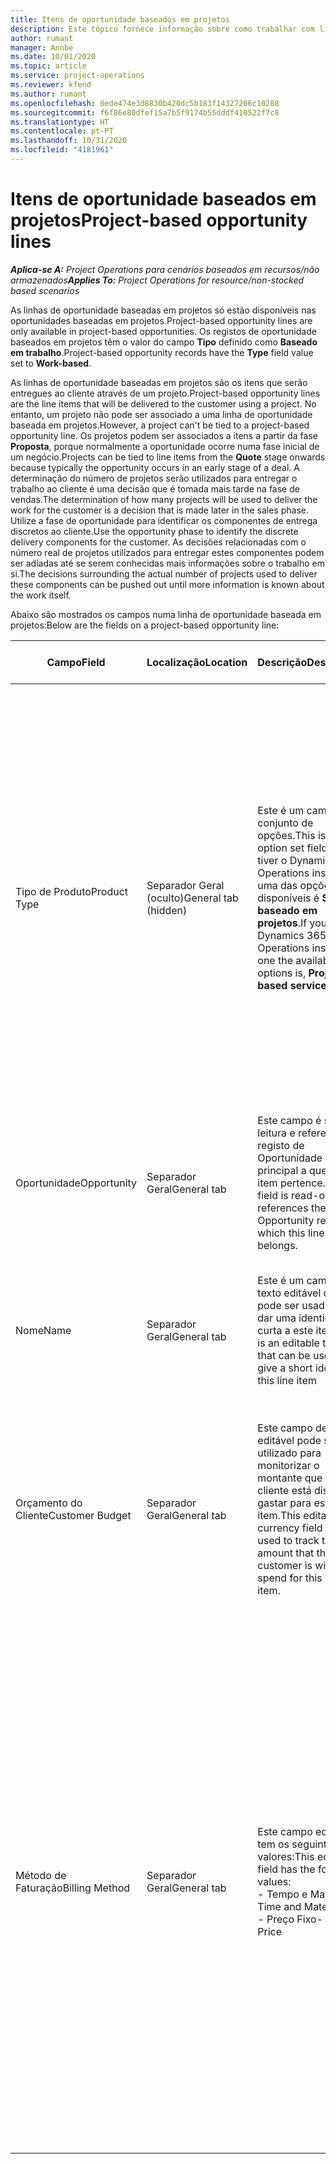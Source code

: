 ```yaml
---
title: Itens de oportunidade baseados em projetos
description: Este tópico fornece informação sobre como trabalhar com linhas de oportunidade baseadas em projetos.
author: rumant
manager: Annbe
ms.date: 10/01/2020
ms.topic: article
ms.service: project-operations
ms.reviewer: kfend
ms.author: rumant
ms.openlocfilehash: 0ede474e3d8830b420dc5b183f14327206c10288
ms.sourcegitcommit: f6f86e80dfef15a7b5f9174b55dddf410522f7c8
ms.translationtype: HT
ms.contentlocale: pt-PT
ms.lasthandoff: 10/31/2020
ms.locfileid: "4181961"
---
```

# <a name="project-based-opportunity-lines"></a><span data-ttu-id="0acf9-103">Itens de oportunidade baseados em projetos</span><span class="sxs-lookup"><span data-stu-id="0acf9-103">Project-based opportunity lines</span></span>

<span data-ttu-id="0acf9-104">_**Aplica-se A:** Project Operations para cenários baseados em recursos/não armazenados_</span><span class="sxs-lookup"><span data-stu-id="0acf9-104">_**Applies To:** Project Operations for resource/non-stocked based scenarios_</span></span>


<span data-ttu-id="0acf9-105">As linhas de oportunidade baseadas em projetos só estão disponíveis nas oportunidades baseadas em projetos.</span><span class="sxs-lookup"><span data-stu-id="0acf9-105">Project-based opportunity lines are only available in project-based opportunities.</span></span> <span data-ttu-id="0acf9-106">Os registos de oportunidade baseados em projetos têm o valor do campo **Tipo** definido como **Baseado em trabalho**.</span><span class="sxs-lookup"><span data-stu-id="0acf9-106">Project-based opportunity records have the **Type** field value set to **Work-based**.</span></span>

<span data-ttu-id="0acf9-107">As linhas de oportunidade baseadas em projetos são os itens que serão entregues ao cliente através de um projeto.</span><span class="sxs-lookup"><span data-stu-id="0acf9-107">Project-based opportunity lines are the line items that will be delivered to the customer using a project.</span></span> <span data-ttu-id="0acf9-108">No entanto, um projeto não pode ser associado a uma linha de oportunidade baseada em projetos.</span><span class="sxs-lookup"><span data-stu-id="0acf9-108">However, a project can't be tied to a project-based opportunity line.</span></span> <span data-ttu-id="0acf9-109">Os projetos podem ser associados a itens a partir da fase **Proposta**, porque normalmente a oportunidade ocorre numa fase inicial de um negócio.</span><span class="sxs-lookup"><span data-stu-id="0acf9-109">Projects can be tied to line items from the **Quote** stage onwards because typically the opportunity occurs in an early stage of a deal.</span></span> <span data-ttu-id="0acf9-110">A determinação do número de projetos serão utilizados para entregar o trabalho ao cliente é uma decisão que é tomada mais tarde na fase de vendas.</span><span class="sxs-lookup"><span data-stu-id="0acf9-110">The determination of how many projects will be used to deliver the work for the customer is a decision that is made later in the sales phase.</span></span> <span data-ttu-id="0acf9-111">Utilize a fase de oportunidade para identificar os componentes de entrega discretos ao cliente.</span><span class="sxs-lookup"><span data-stu-id="0acf9-111">Use the opportunity phase to identify the discrete delivery components for the customer.</span></span> <span data-ttu-id="0acf9-112">As decisões relacionadas com o número real de projetos utilizados para entregar estes componentes podem ser adiadas até se serem conhecidas mais informações sobre o trabalho em si.</span><span class="sxs-lookup"><span data-stu-id="0acf9-112">The decisions surrounding the actual number of projects used to deliver these components can be pushed out until more information is known about the work itself.</span></span>

<span data-ttu-id="0acf9-113">Abaixo são mostrados os campos numa linha de oportunidade baseada em projetos:</span><span class="sxs-lookup"><span data-stu-id="0acf9-113">Below are the fields on a project-based opportunity line:</span></span>

| <span data-ttu-id="0acf9-114">**Campo**</span><span class="sxs-lookup"><span data-stu-id="0acf9-114">**Field**</span></span> | <span data-ttu-id="0acf9-115">**Localização**</span><span class="sxs-lookup"><span data-stu-id="0acf9-115">**Location**</span></span> | <span data-ttu-id="0acf9-116">**Descrição**</span><span class="sxs-lookup"><span data-stu-id="0acf9-116">**Description**</span></span> | <span data-ttu-id="0acf9-117">**Impacto a jusante**</span><span class="sxs-lookup"><span data-stu-id="0acf9-117">**Downstream impact**</span></span> |
| --- | --- | --- | --- |
| <span data-ttu-id="0acf9-118">Tipo de Produto</span><span class="sxs-lookup"><span data-stu-id="0acf9-118">Product Type</span></span> | <span data-ttu-id="0acf9-119">Separador Geral (oculto)</span><span class="sxs-lookup"><span data-stu-id="0acf9-119">General tab (hidden)</span></span> | <span data-ttu-id="0acf9-120">Este é um campo de conjunto de opções.</span><span class="sxs-lookup"><span data-stu-id="0acf9-120">This is an option set field.</span></span> <span data-ttu-id="0acf9-121">Se tiver o Dynamics 365 Operations instalado, uma das opções disponíveis é **Serviço baseado em projetos**.</span><span class="sxs-lookup"><span data-stu-id="0acf9-121">If you have Dynamics 365 Operations installed, one the available options is, **Project-based service**.</span></span>  | <span data-ttu-id="0acf9-122">O valor deste campo está definido como **Serviço baseado em projetos** quando cria a linha de oportunidade baseada em projetos a partir da grelha de linhas baseada em projetos na Oportunidade.</span><span class="sxs-lookup"><span data-stu-id="0acf9-122">The value of this field is set to **Project-based service** when you create the project-based opportunity line from the project-based lines grid on the Opportunity.</span></span> <br> <span data-ttu-id="0acf9-123">Se alterar ou substituir este valor, a funcionalidade do projeto não será ativada nos itens baseados em projetos.</span><span class="sxs-lookup"><span data-stu-id="0acf9-123">If you change or override this value, the project functionality won't be enabled on your project-based line items.</span></span> |
| <span data-ttu-id="0acf9-124">Oportunidade</span><span class="sxs-lookup"><span data-stu-id="0acf9-124">Opportunity</span></span> | <span data-ttu-id="0acf9-125">Separador Geral</span><span class="sxs-lookup"><span data-stu-id="0acf9-125">General tab</span></span> | <span data-ttu-id="0acf9-126">Este campo é só de leitura e referencia o registo de Oportunidade principal a que este item pertence.</span><span class="sxs-lookup"><span data-stu-id="0acf9-126">This field is read-only and references the parent Opportunity record to which this line item belongs.</span></span> | <span data-ttu-id="0acf9-127">Este campo não tem impacto a jusante.</span><span class="sxs-lookup"><span data-stu-id="0acf9-127">There is no downstream impact of this field.</span></span> |
| <span data-ttu-id="0acf9-128">Nome</span><span class="sxs-lookup"><span data-stu-id="0acf9-128">Name</span></span> | <span data-ttu-id="0acf9-129">Separador Geral</span><span class="sxs-lookup"><span data-stu-id="0acf9-129">General tab</span></span> | <span data-ttu-id="0acf9-130">Este é um campo de texto editável que pode ser usado para dar uma identidade curta a este item</span><span class="sxs-lookup"><span data-stu-id="0acf9-130">This is an editable text field that can be used to give a short identity to this line item</span></span> | <span data-ttu-id="0acf9-131">Este valor é transportado para a linha de proposta quando cria uma proposta a partir desta oportunidade</span><span class="sxs-lookup"><span data-stu-id="0acf9-131">This value is carried over to the quote line when you create a quote from this opportunity</span></span> |
| <span data-ttu-id="0acf9-132">Orçamento do Cliente</span><span class="sxs-lookup"><span data-stu-id="0acf9-132">Customer Budget</span></span> | <span data-ttu-id="0acf9-133">Separador Geral</span><span class="sxs-lookup"><span data-stu-id="0acf9-133">General tab</span></span> | <span data-ttu-id="0acf9-134">Este campo de moeda editável pode ser utilizado para monitorizar o montante que o cliente está disposto a gastar para este item.</span><span class="sxs-lookup"><span data-stu-id="0acf9-134">This editable currency field can be used to track the amount that the customer is willing to spend for this line item.</span></span> | <span data-ttu-id="0acf9-135">Este valor é transportado para o campo correspondente na linha de proposta quando cria uma proposta a partir desta oportunidade</span><span class="sxs-lookup"><span data-stu-id="0acf9-135">This value is carried over to the corresponding field on the quote line when you create a quote from this opportunity</span></span> |
| <span data-ttu-id="0acf9-136">Método de Faturação</span><span class="sxs-lookup"><span data-stu-id="0acf9-136">Billing Method</span></span> | <span data-ttu-id="0acf9-137">Separador Geral</span><span class="sxs-lookup"><span data-stu-id="0acf9-137">General tab</span></span> | <span data-ttu-id="0acf9-138">Este campo editável tem os seguintes valores:</span><span class="sxs-lookup"><span data-stu-id="0acf9-138">This editable field has the following values:</span></span></br><span data-ttu-id="0acf9-139">- Tempo e Material</span><span class="sxs-lookup"><span data-stu-id="0acf9-139">- Time and Material</span></span></br><span data-ttu-id="0acf9-140">- Preço Fixo</span><span class="sxs-lookup"><span data-stu-id="0acf9-140">- Fixed Price</span></span> | <span data-ttu-id="0acf9-141">Este valor é transportado para o campo correspondente na linha de proposta quando cria uma proposta a partir desta oportunidade.</span><span class="sxs-lookup"><span data-stu-id="0acf9-141">This value is carried over to the corresponding field on the quote line when you create a quote from this opportunity.</span></span> <span data-ttu-id="0acf9-142">Após a criação da linha de proposta, o campo é bloqueado e não pode ser alterado.</span><span class="sxs-lookup"><span data-stu-id="0acf9-142">After the quote line is created, the field is locked and can't be changed.</span></span> <span data-ttu-id="0acf9-143">Atribua este valor de campo com a maior precisão possível.</span><span class="sxs-lookup"><span data-stu-id="0acf9-143">Assign this field value as accurately as possible.</span></span> <span data-ttu-id="0acf9-144">Se precisar de alterar o valor deste campo na linha de proposta, elimine e volte a criar a linha de proposta.</span><span class="sxs-lookup"><span data-stu-id="0acf9-144">If you need to change the value of this field on the quote line, delete and re-create the quote line.</span></span> |
